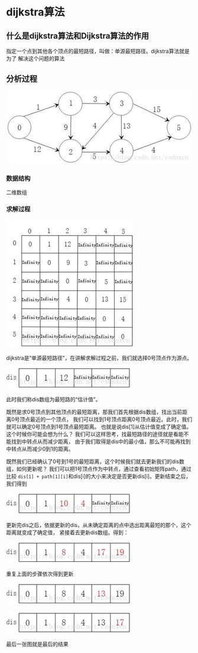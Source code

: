 # dijkstra算法

## 什么是dijkstra算法和Dijkstra算法的作用

指定一个点到其他各个顶点的最短路径，叫做：单源最短路径。dijkstra算法就是为了
解决这个问题的算法 


## 分析过程

![参考图](./20180423224600923.jpeg)

### 数据结构

二维数组

### 求解过程

![初始二维数组](./20180423231536908.jpeg)

dijkstra是“单源最短路径”，在讲解求解过程之前，我们就选择0号顶点作为源点。

![初始0](./20180423234144399.jpeg)

此时我们称dis数组为最短路的“估计值”。

既然是求0号顶点到其他顶点的最短距离，那我们首先根据dis数组，找出当前距离0号顶点最近的一个顶点，
我们可以找到1号顶点距离0号顶点最近。此时，我们就可以确定0号顶点到1号顶点最短距离。
也就是说dis[1]从估计值变成了确定值。
这个时候你可能会想为什么？
我们可以这样思考，找最短路径的途径就是看能不能找到中转点从而减少距离，
由于我们取得是dis中的最小值，那么不可能再找到中转点从而减少0到1的距离。

既然我们已经确认了0号到1号的最短距离，这个时候我们就去更新我们的dis数组，如何更新呢？
我们可以把1号顶点作为中转点，通过查看初始矩阵path，通过比较
`dis[1] + path[1][i]`和dis[i]的大小来决定是否更新dis[i]。更新结束之后，我们得到 

![更新后的dis](./20180424201722615.jpeg)

更新完dis之后，依据更新的dis，从未确定距离的点中选出距离最短的那个，这个距离就变成了确定值，
紧接着去更新dis数组。得到：

![更新后的dis](./20180424202613504.jpeg)

重复上面的步骤依次得到更新

![更新后的dis](./20180424202748578.jpeg)

![更新后的dis](./20180424202804251.jpeg)

最后一张图就是最后的结果


